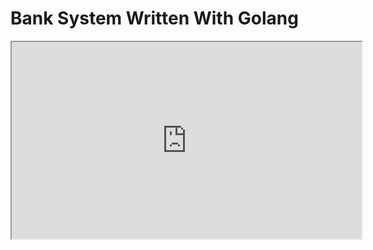 # Bank System Written With Golang

<div>
<iframe width="560" height="315" src='https://dbdiagram.io/embed/64c75d3402bd1c4a5ef5c098'> </iframe>
</div>